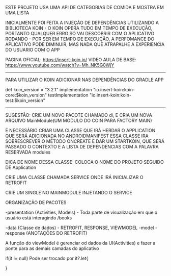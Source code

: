 ESTE PROJETO USA UMA API DE CATEGORIAS DE COMIDA E MOSTRA EM UMA LISTA

INICIALMENTE FOI FEITA A INJEÇÃO DE DEPENDÊNCIAS UTILIZANDO A BIBLIOTECA KOIN
    - O KOIN OPERA TUDO EM TEMPO DE EXECUÇÃO, PORTANTO QUALQUER ERRO SÓ VAI DESCOBRIR COM O APLICATIVO RODANDO
    - POR SER EM TEMPO DE EXECUÇÃO, A PERFOMANCE DO APLICATIVO PODE DIMINUIR, MAS NADA QUE ATRAPALHE A EXPERIENCIA DO USUARIO COM O APP

PAGINA OFICIAL: https://insert-koin.io/
VIDEO AULA DE BASE: https://www.youtube.com/watch?v=Mh_NK5G0WjY

**********************************************************************************
PARA UTILIZAR O KOIN ADICIONAR NAS DEPENDÊNCIAS DO GRADLE APP

def koin_version = "3.2.1"
implementation "io.insert-koin:koin-core:$koin_version"
testImplementation "io.insert-koin:koin-test:$koin_version"

**********************************************************************************
SUGESTÃO: CRIE UM NOVO PACOTE CHAMADO di, E CRIA UM NOVA ARQUIVO MainModule(UM MODULO DO COIN PARA FACTORY MAIN)


É NECESSÁRIO CRIAR UMA CLASSE QUE IRÁ HERDAR O APPLICATION QUE SERÁ ADICIONADA NO ANDROIDMANIFEST
ESSA CLASSE IRA SOBRESCREVER O MÉTODO ONCREATE E DAR UM STARTKOIN, QUE SERÁ PASSADO O CONTEXTO E
A LISTA DE DEPENDENCIAS COM A PALAVRA RESERVADA modules

DICA DE NOME DESSA CLASSE: COLOCA O NOME DO PROJETO SEGUIDO DE Application

CRIE UMA CLASSE CHAMADA SERVICE ONDE IRÁ INICIALIZAR O RETROFIT

CRIE UM SINGLE NO MAINMODULE INJETANDO O SERVICE


ORGANIZAÇÃO DE PACOTES

-presentation (Activities, Models) - Toda parte de visualização em que o usuário está interagindo
    /books

-data (Classe de dados) - RETROFIT, RESPONSE, VIEWMODEL
    -model
    -response (ANOTAÇÔES DO RETROFIT)

A função do viewModel é gerenciar od dados da UI(Activities) e fazer a ponte para as demais camadas do aplicativo

if(it != null) 
Pode ser trocado por
it?.let{

}
